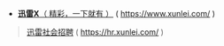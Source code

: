- [**迅雷X**（ 精彩，一下就有 ）](https://taoste.github.io/Hello-World/github/xunlei.com/index.html) ( https://www.xunlei.com/ )

> [迅雷社会招聘](https://taoste.github.io/Hello-World/github/xunlei.com/hr/index.html) ( https://hr.xunlei.com/ )

